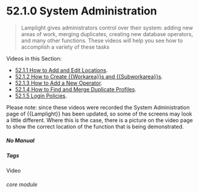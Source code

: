 # 52.1.0 System Administration

> Lamplight gives administrators control over their system: adding new areas of work, merging duplicates, creating new database operators, and many other functions. These videos will help you see how to accomplish a variety of these tasks



Videos in this Section:

- [52.1.1 How to Add and Edit Locations](/help/index/p/51.1.1).
- [52.1.2 How to Create {{Workarea}}s and {{Subworkarea}}s](/help/index/p/52.1.2).
- [52.1.3 How to Add a New Operator](/help/index/p/52.1.3).
- [52.1.4 How to Find and Merge Duplicate Profiles](/help/index/p/52.1.4).
- [52.1.5 Login Policies](/help/index/p/52.1.5).

Please note: since these videos were recorded the System Administration page of {{Lamplight}} has been updated, so some of the screens may look a little different. Where this is the case, there is a picture on the video page to show the correct location of the function that is being demonstrated. 


##### No Manual

##### Tags
Video

###### core module
